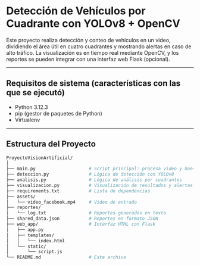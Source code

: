 # Detección de Vehículos por Cuadrante con YOLOv8 + OpenCV

Este proyecto realiza detección y conteo de vehículos en un video, dividiendo el área útil en cuatro cuadrantes y mostrando alertas en caso de alto tráfico. La visualización es en tiempo real mediante OpenCV, y los reportes se pueden integrar con una interfaz web Flask (opcional).

---

## Requisitos de sistema (características con las que se ejecutó)

- Python 3.12.3
- pip (gestor de paquetes de Python)
- Virtualenv

---

## Estructura del Proyecto

```bash
ProyectoVisionArtificial/
│
├── main.py                    # Script principal: procesa video y muestra GUI
├── deteccion.py               # Lógica de detección con YOLOv8
├── analisis.py                # Lógica de análisis por cuadrantes
├── visualizacion.py           # Visualización de resultados y alertas
├── requirements.txt           # Lista de dependencias
├── assets/
│   └── video_facebook.mp4     # Video de entrada
├── reportes/
│   └── log.txt                # Reportes generados en texto
├── shared_data.json           # Reportes en formato JSON
├── web_app/                   # Interfaz HTML con Flask
│   ├── app.py
│   ├── templates/
│   │   └── index.html
│   └── static/
│       └── script.js
└── README.md                  # Este archivo
